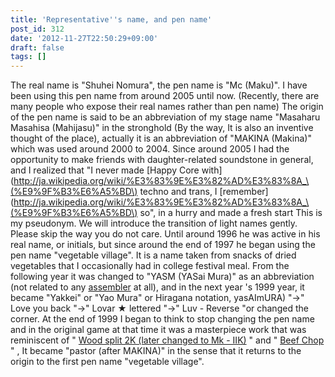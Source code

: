 ```yaml
---
title: 'Representative''s name, and pen name'
post_id: 312
date: '2012-11-27T22:50:29+09:00'
draft: false
tags: []
---
```


The real name is "Shuhei Nomura", the pen name is "Mc (Maku)". I have been using this pen name from around 2005 until now. (Recently, there are many people who expose their real names rather than pen name) The origin of the pen name is said to be an abbreviation of my stage name "Masaharu Masahisa (Mahijasu)" in the stronghold (By the way, It is also an inventive thought of the place), actually it is an abbreviation of "MAKINA (Makina)" which was used around 2000 to 2004. Since around 2005 I had the opportunity to make friends with daughter-related soundstone in general, and I realized that "I never made [Happy Core with](http://ja.wikipedia.org/wiki/%E3%83%9E%E3%82%AD%E3%83%8A_\(%E9%9F%B3%E6%A5%BD\) techno and trans, I [remember](http://ja.wikipedia.org/wiki/%E3%83%9E%E3%82%AD%E3%83%8A_\(%E9%9F%B3%E6%A5%BD\) so", in a hurry and made a fresh start This is my pseudonym. We will introduce the transition of light names gently. Please skip the way you do not care. Until around 1996 he was active in his real name, or initials, but since around the end of 1997 he began using the pen name "vegetable village". It is a name taken from snacks of dried vegetables that I occasionally had in college festival meal. From the following year it was changed to "YASM (YASai Mura)" as an abbreviation (not related to any [assembler](http://yasm.tortall.net/) at all), and in the next year 's 1999 year, it became "Yakkei" or "Yao Mura" or Hiragana notation, yasAImURA) "→" Love you back "→" Lovar ★ lettered "→" Luv - Reverse "or changed the corner. At the end of 1999 I began to think to stop changing the pen name and in the original game at that time it was a masterpiece work that was reminiscent of " [Wood split 2K (later changed to Mk - IIK)](/mk-iik) " and " [Beef Chop](/choppin) " , It became "pastor (after MAKINA)" in the sense that it returns to the origin to the first pen name "vegetable village".